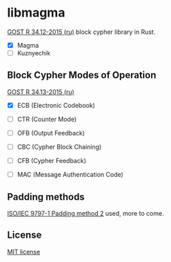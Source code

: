 # libmagma

[GOST R 34.12-2015 (ru)](https://tc26.ru/standard/gost/GOST_R_3412-2015.pdf) block cypher library in Rust.
- [x] Magma
- [ ] Kuznyechik

## Block Cypher Modes of Operation

[GOST R 34.13-2015 (ru)](https://tc26.ru/standard/gost/GOST_R_3413-2015.pdf)
- [x] ECB (Electronic Codebook)
- [ ] CTR (Counter Mode)
- [ ] OFB (Output  Feedback)
- [ ] CBC (Cypher Block Chaining)
- [ ] CFB (Cypher Feedback)
- [ ] MAC (Message Authentication Code)


## Padding methods

[ISO/IEC 9797-1 Padding method 2](https://en.wikipedia.org/wiki/ISO/IEC_9797-1#Padding) used, more to come.
 
## License

[MIT license](http://opensource.org/licenses/MIT)
